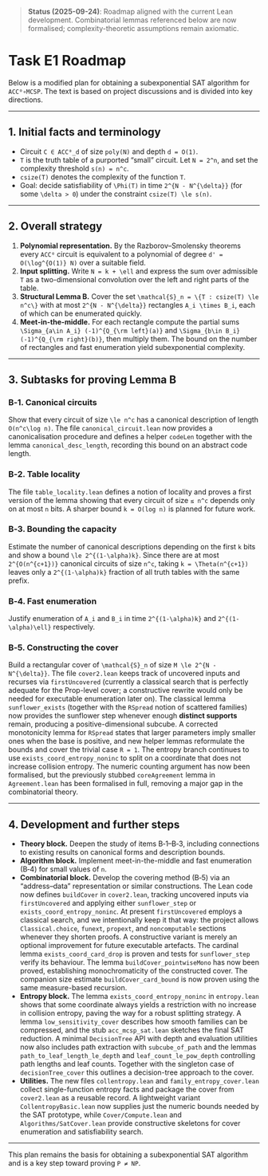 > **Status (2025-09-24)**: Roadmap aligned with the current Lean development.  Combinatorial lemmas referenced below are now formalised; complexity-theoretic assumptions remain axiomatic.
>
# Task E1 Roadmap

Below is a modified plan for obtaining a subexponential SAT algorithm for `ACC⁰∘MCSP`. The text is based on project discussions and is divided into key directions.

---

## 1. Initial facts and terminology

* Circuit `C ∈ ACC⁰_d` of size `poly(N)` and depth `d = O(1)`.
* `T` is the truth table of a purported “small” circuit. Let `N = 2^n`, and set the complexity threshold `s(n) = n^c`.
* `csize(T)` denotes the complexity of the function `T`.
* Goal: decide satisfiability of `\Phi(T)` in time `2^{N - N^{\delta}}` (for some `\delta > 0`) under the constraint `csize(T) \le s(n)`.

---

## 2. Overall strategy

1. **Polynomial representation.** By the Razborov–Smolensky theorems every `ACC⁰` circuit is equivalent to a polynomial of degree `d' = O(\log^{O(1)} N)` over a suitable field.
2. **Input splitting.** Write `N = k + \ell` and express the sum over admissible `T` as a two-dimensional convolution over the left and right parts of the table.
3. **Structural Lemma B.** Cover the set `\mathcal{S}_n = \{T : csize(T) \le n^c\}` with at most `2^{N - N^{\delta}}` rectangles `A_i \times B_i`, each of which can be enumerated quickly.
4. **Meet-in-the-middle.** For each rectangle compute the partial sums `\Sigma_{a\in A_i} (-1)^{Q_{\rm left}(a)}` and `\Sigma_{b\in B_i} (-1)^{Q_{\rm right}(b)}`, then multiply them. The bound on the number of rectangles and fast enumeration yield subexponential complexity.

---

## 3. Subtasks for proving Lemma B

### B‑1. Canonical circuits
Show that every circuit of size `\le n^c` has a canonical description of length `O(n^c\log n)`.  The file `canonical_circuit.lean` now provides a canonicalisation procedure and defines a helper `codeLen` together with the lemma `canonical_desc_length`, recording this bound on an abstract code length.

### B‑2. Table locality
The file `table_locality.lean` defines a notion of locality and proves
a first version of the lemma showing that every circuit of size
`≤ n^c` depends only on at most `n` bits.  A sharper bound `k = O(log n)`
is planned for future work.

### B‑3. Bounding the capacity
Estimate the number of canonical descriptions depending on the first `k` bits and show a bound `\le 2^{(1-\alpha)k}`.  Since there are at most `2^{O(n^{c+1})}` canonical circuits of size `n^c`, taking `k = \Theta(n^{c+1})` leaves only a `2^{(1-\alpha)k}` fraction of all truth tables with the same prefix.

### B‑4. Fast enumeration
Justify enumeration of `A_i` and `B_i` in time `2^{(1-\alpha)k}` and `2^{(1-\alpha)\ell}` respectively.

### B‑5. Constructing the cover
Build a rectangular cover of `\mathcal{S}_n` of size `M \le 2^{N - N^{\delta}}`.
The file `cover2.lean` keeps track of uncovered inputs and recurses via
`firstUncovered` (currently a classical search that is perfectly adequate for
the Prop-level cover; a constructive rewrite would only be needed for
executable enumeration later on).  The classical lemma `sunflower_exists`
(together with
the `RSpread` notion of scattered families) now provides the sunflower
step whenever enough **distinct supports** remain, producing a
positive-dimensional subcube.  A corrected monotonicity lemma for
`RSpread` states that larger parameters imply smaller ones when the base
is positive, and new helper lemmas reformulate the bounds and cover the
trivial case `R = 1`.  The entropy branch continues to use
`exists_coord_entropy_noninc` to split on a coordinate that does not increase
collision entropy.  The numeric counting argument has now been formalised,
but the previously stubbed `coreAgreement` lemma in `Agreement.lean` has
been formalised in full, removing a major gap in the combinatorial
theory.

---

## 4. Development and further steps

* **Theory block.** Deepen the study of items B‑1–B‑3, including connections to existing results on canonical forms and description bounds.
* **Algorithm block.** Implement meet-in-the-middle and fast enumeration (B‑4) for small values of `n`.
* **Combinatorial block.** Develop the covering method (B‑5) via an “address–data” representation or similar constructions.
  The Lean code now defines `buildCover` in `cover2.lean`, tracking uncovered inputs via `firstUncovered` and applying either `sunflower_step` or `exists_coord_entropy_noninc`.
  At present `firstUncovered` employs a classical search, and we intentionally
  keep it that way: the project allows `Classical.choice`, `funext`, `propext`,
  and `noncomputable` sections whenever they shorten proofs.  A constructive
  variant is merely an optional improvement for future executable artefacts.
  The cardinal lemma `exists_coord_card_drop` is proven and tests for `sunflower_step` verify its behaviour.
  The lemma `buildCover_pointwiseMono` has now been proved, establishing monochromaticity of
  the constructed cover.  The companion size estimate `buildCover_card_bound` is now proven using the same measure-based recursion.
* **Entropy block.**  The lemma `exists_coord_entropy_noninc` in `entropy.lean`
  shows that some coordinate always yields a restriction with no increase in
  collision entropy, paving the way for a robust splitting strategy.
  A lemma `low_sensitivity_cover` describes how smooth families can be compressed, and the stub `acc_mcsp_sat.lean` sketches the final SAT reduction.
  A minimal `DecisionTree` API with depth and evaluation utilities now also
  includes path extraction with `subcube_of_path` and the lemmas
  `path_to_leaf_length_le_depth` and `leaf_count_le_pow_depth`
  controlling path lengths and leaf counts.
  Together with the singleton case of `decisionTree_cover` this outlines a
  decision-tree approach to the cover.
* **Utilities.**  The new files `collentropy.lean` and `family_entropy_cover.lean`
  collect single-function entropy facts and package the cover from
  `cover2.lean` as a reusable record.  A lightweight variant
  `CollentropyBasic.lean` now supplies just the numeric bounds needed by
  the SAT prototype, while `Cover/Compute.lean` and `Algorithms/SatCover.lean`
  provide constructive skeletons for cover enumeration and satisfiability
  search.

---

This plan remains the basis for obtaining a subexponential SAT algorithm and is a key step toward proving `P ≠ NP`.
